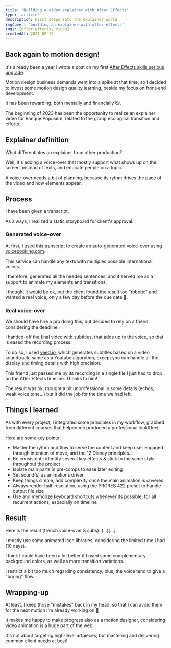 ```yaml
---
title: 'Building a video explainer with After Effects'
type: 'article'
description: First steps into the explainer world 
imgCover: 'building-an-explainer-with-after-effects'
tags: [after effects, video]
createdAt: 2023-02-12
---
```


## Back again to motion design!

It's already been a year I wrote a post on my first [After Effects skills serious upgrade](/posts/leveling-up-the-after-effects-game). 

Motion design business demands went into a spike at that time, so I decided to invest some motion design quality learning, beside my focus on front-end development.

It has been rewarding, both mentally and financially 😼.

The beginning of 2023 has been the opportunity to realize an explainer video for Banque Populaire, related to the group ecological transition and efforts.

## Explainer definition

What differentiates an explainer from other production? 

Well, it's adding a voice-over that mostly support what shows up on the screen, instead of texts, and educate people on a topic.

A voice-over needs a bit of planning, because its rythm drives the pace of the video and how elements appear.

## Process

I have been given a transcript.

As always, I realized a static storyboard for client's approval.

### Generated voice-over

At first, I used this transcript to create an auto-generated voice-over using [voicebooking.com](https://voicebooking.com). 

This service can handle any texts with multiples possible international voices.

I therefore, generated all the needed sentences, and it served me as a support to animate my elements and transitions.

I thought it would be ok, but the client found the result too "robotic" and wanted a real voice, only a few day before the due date 👏.

### Real voice-over

We should have hire a pro doing this, but decided to rely on a friend considering the deadline.

I handed-off the final video with subtitles, that adds up to the voice, so that is eased the recording process. 

To do so, I used [veed.io](https://www.veed.io), which generates subtitles based on a video soundtrack, same as a Youtube algorythm, except you can handle all the display and timing details with high precision.

This friend just passed me by its recording in a single file I just had to drop on the After Effects timeline. Thanks to him!

The result was ok, thought a bit unprofessional in some details (echos, weak voice tone...) but it did the job for the time we had left.

## Things I learned

As with every project, I integrated some principles in my workflow, grabbed from different courses that helped me produced a professional look&feel. 

Here are some key points :

- Master the rythm and flow to serve the content and keep user engaged : through intention of move, and the 12 Disney principles...
- Be consistent : identify several key effects & stick to the same style throughout the project
- Isolate main parts in pre-comps to ease later editing
- Set sound(s) as animations driver
- Keep things simple, add complexity once the main animation is covered
- Always render half-resolution, using the PRORES 422 preset to handle output file size
- Use and memorize keyboard shortcuts whenever its possible, for all recurrent actions, especially on timeline

## Result

Here is the result (french voice-over & subs): (...)[...].

I mostly use some animated icon libraries, considering the limited time I had (10 days).

I think I could have been a lot better if I used some complementary background colors, as well as more transition variations.

I restrict a bit too much regarding consistency, plus, the voice tend to give a "boring" flow.

## Wrapping-up

At least, I keep those "mistakes" back in my head, so that I can avoid them for the next motion I'm already working on 🧨

It makes me happy to make progress also as a motion designer, considering video animation is a huge part of the web. 

It's not about targeting high-level artpieces, but mastering and delivering common client needs at best!
